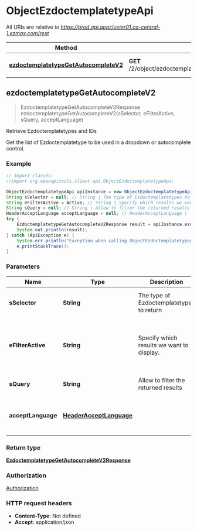 # ObjectEzdoctemplatetypeApi

All URIs are relative to *https://prod.api.appcluster01.ca-central-1.ezmax.com/rest*

Method | HTTP request | Description
------------- | ------------- | -------------
[**ezdoctemplatetypeGetAutocompleteV2**](ObjectEzdoctemplatetypeApi.md#ezdoctemplatetypeGetAutocompleteV2) | **GET** /2/object/ezdoctemplatetype/getAutocomplete/{sSelector} | Retrieve Ezdoctemplatetypes and IDs



## ezdoctemplatetypeGetAutocompleteV2

> EzdoctemplatetypeGetAutocompleteV2Response ezdoctemplatetypeGetAutocompleteV2(sSelector, eFilterActive, sQuery, acceptLanguage)

Retrieve Ezdoctemplatetypes and IDs

Get the list of Ezdoctemplatetype to be used in a dropdown or autocomplete control.

### Example

```java
// Import classes:
//import org.openapitools.client.api.ObjectEzdoctemplatetypeApi;

ObjectEzdoctemplatetypeApi apiInstance = new ObjectEzdoctemplatetypeApi();
String sSelector = null; // String | The type of Ezdoctemplatetypes to return
String eFilterActive = Active; // String | Specify which results we want to display.
String sQuery = null; // String | Allow to filter the returned results
HeaderAcceptLanguage acceptLanguage = null; // HeaderAcceptLanguage | 
try {
    EzdoctemplatetypeGetAutocompleteV2Response result = apiInstance.ezdoctemplatetypeGetAutocompleteV2(sSelector, eFilterActive, sQuery, acceptLanguage);
    System.out.println(result);
} catch (ApiException e) {
    System.err.println("Exception when calling ObjectEzdoctemplatetypeApi#ezdoctemplatetypeGetAutocompleteV2");
    e.printStackTrace();
}
```

### Parameters


Name | Type | Description  | Notes
------------- | ------------- | ------------- | -------------
 **sSelector** | **String**| The type of Ezdoctemplatetypes to return | [default to null] [enum: All]
 **eFilterActive** | **String**| Specify which results we want to display. | [optional] [default to Active] [enum: All, Active, Inactive]
 **sQuery** | **String**| Allow to filter the returned results | [optional] [default to null]
 **acceptLanguage** | [**HeaderAcceptLanguage**](.md)|  | [optional] [default to null] [enum: *, en, fr]

### Return type

[**EzdoctemplatetypeGetAutocompleteV2Response**](EzdoctemplatetypeGetAutocompleteV2Response.md)

### Authorization

[Authorization](../README.md#Authorization)

### HTTP request headers

- **Content-Type**: Not defined
- **Accept**: application/json

